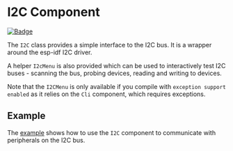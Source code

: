 # I2C Component

[![Badge](https://components.espressif.com/components/espp/i2c/badge.svg)](https://components.espressif.com/components/espp/i2c)

The `I2C` class provides a simple interface to the I2C bus. It is a wrapper
around the esp-idf I2C driver.

A helper `I2cMenu` is also provided which can be used to interactively test
I2C buses - scanning the bus, probing devices, reading and writing to devices.

Note that the `I2CMenu` is only available if you compile with `exception support
enabled` as it relies on the `Cli` component, which requires exceptions.

## Example

The [example](./example) shows how to use the `I2C` component to communicate with
peripherals on the I2C bus.
